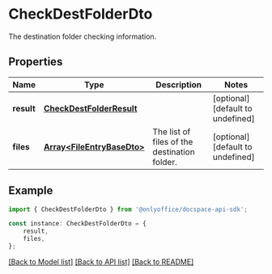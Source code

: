 # CheckDestFolderDto

The destination folder checking information.

## Properties

Name | Type | Description | Notes
------------ | ------------- | ------------- | -------------
**result** | [**CheckDestFolderResult**](CheckDestFolderResult.md) |  | [optional] [default to undefined]
**files** | [**Array&lt;FileEntryBaseDto&gt;**](FileEntryBaseDto.md) | The list of files of the destination folder. | [optional] [default to undefined]

## Example

```typescript
import { CheckDestFolderDto } from '@onlyoffice/docspace-api-sdk';

const instance: CheckDestFolderDto = {
    result,
    files,
};
```

[[Back to Model list]](../README.md#documentation-for-models) [[Back to API list]](../README.md#documentation-for-api-endpoints) [[Back to README]](../README.md)
